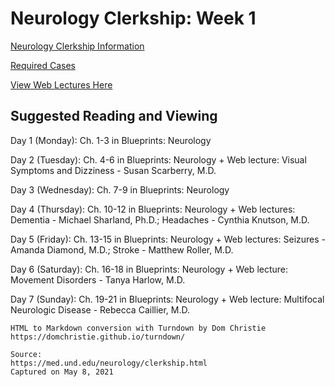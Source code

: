 # Neurology Clerkship: Week 1

[Neurology Clerkship Information](/usmle/neuro/course-information.html)

[Required Cases](/usmle/neuro/required-cases.html)

[View Web Lectures Here](https://capture.med.und.edu/Mediasite/Catalog/catalogs/neurology-classes)

## Suggested Reading and Viewing

Day 1 (Monday): Ch. 1-3 in Blueprints: Neurology

Day 2 (Tuesday): Ch. 4-6 in Blueprints: Neurology + Web lecture: Visual Symptoms and Dizziness - Susan Scarberry, M.D.

Day 3 (Wednesday): Ch. 7-9 in Blueprints: Neurology

Day 4 (Thursday): Ch. 10-12 in Blueprints: Neurology + Web lectures: Dementia - Michael Sharland, Ph.D.; Headaches - Cynthia Knutson, M.D.

Day 5 (Friday): Ch. 13-15 in Blueprints: Neurology + Web lectures: Seizures - Amanda Diamond, M.D.; Stroke - Matthew Roller, M.D.

Day 6 (Saturday): Ch. 16-18 in Blueprints: Neurology + Web lecture: Movement Disorders - Tanya Harlow, M.D.

Day 7 (Sunday): Ch. 19-21 in Blueprints: Neurology + Web lecture: Multifocal Neurologic Disease - Rebecca Caillier, M.D.

```
HTML to Markdown conversion with Turndown by Dom Christie
https://domchristie.github.io/turndown/

Source:
https://med.und.edu/neurology/clerkship.html
Captured on May 8, 2021
```